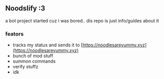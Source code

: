 ## Noodslify :3

a bot project started cuz i was bored..
dis repo is just info/guides about it


### feators
- tracks my status and sends it to [https://noodlesareyummy.xyz](https://noodlesareyummy.xyz)
- bunch of mod stuff
- summon commands
- verify stuffz
- idk

